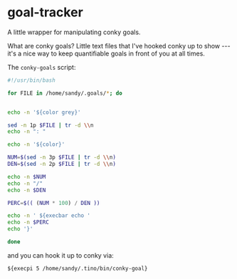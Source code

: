 # goal-tracker

A little wrapper for manipulating conky goals.

What are conky goals? Little text files that I've hooked conky up to show ---
it's a nice way to keep quantifiable goals in front of you at all times.

The `conky-goals` script:

```bash
#!/usr/bin/bash

for FILE in /home/sandy/.goals/*; do


echo -n '${color grey}'

sed -n 1p $FILE | tr -d \\n
echo -n ": "

echo -n '${color}'

NUM=$(sed -n 3p $FILE | tr -d \\n)
DEN=$(sed -n 2p $FILE | tr -d \\n)

echo -n $NUM
echo -n "/"
echo -n $DEN

PERC=$(( (NUM * 100) / DEN ))

echo -n ' ${execbar echo '
echo -n $PERC
echo '}'

done
```

and you can hook it up to conky via:

```
${execpi 5 /home/sandy/.tino/bin/conky-goal}
```

